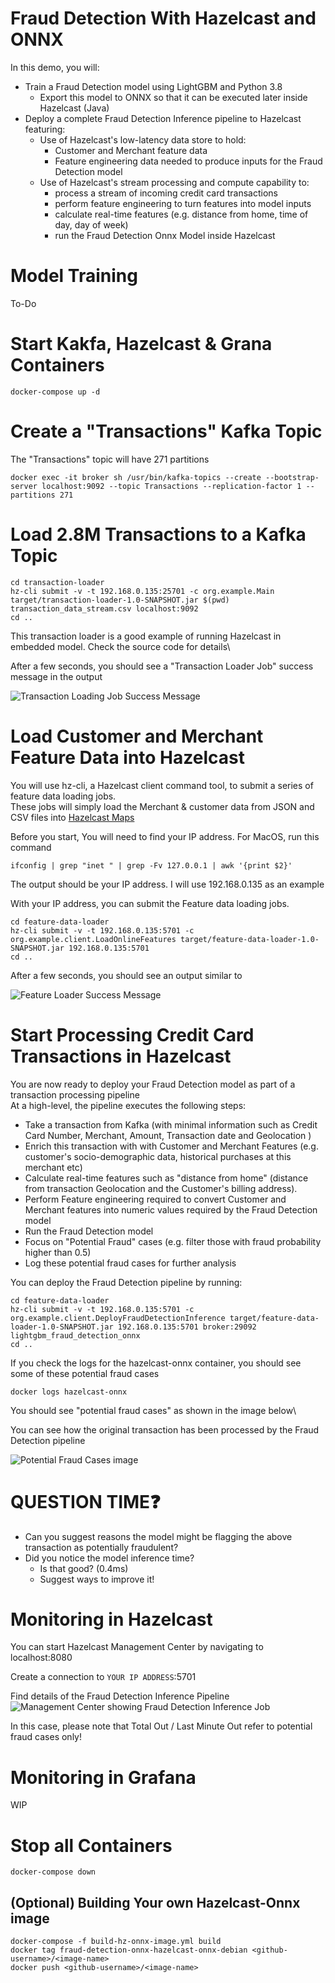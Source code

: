 # Fraud Detection With Hazelcast and ONNX

In this demo, you will:
* Train a Fraud Detection model using LightGBM and Python 3.8  
    * Export this model to ONNX so that it can be executed later inside Hazelcast (Java)
* Deploy a complete Fraud Detection Inference pipeline to Hazelcast featuring:
    * Use of Hazelcast's low-latency data store to hold:
        * Customer and Merchant feature data
        * Feature engineering data needed to produce inputs for the Fraud Detection model
    * Use of Hazelcast's stream processing and compute capability to:
        * process a stream of incoming credit card transactions
        * perform feature engineering to turn features into model inputs
        * calculate real-time features (e.g. distance from home, time of day, day of week)
        * run the Fraud Detection Onnx Model inside Hazelcast

# Model Training

To-Do


# Start Kakfa, Hazelcast & Grana Containers
```
docker-compose up -d
```
# Create a "Transactions" Kafka Topic
The "Transactions" topic will have 271 partitions
```
docker exec -it broker sh /usr/bin/kafka-topics --create --bootstrap-server localhost:9092 --topic Transactions --replication-factor 1 --partitions 271
```

# Load 2.8M Transactions to a Kafka Topic

```
cd transaction-loader 
hz-cli submit -v -t 192.168.0.135:25701 -c org.example.Main target/transaction-loader-1.0-SNAPSHOT.jar $(pwd) transaction_data_stream.csv localhost:9092
cd ..
```
This transaction loader is a good example of running Hazelcast in embedded model. Check the source code for details\

After a few seconds, you should see a "Transaction Loader Job" success message in the output

![Transaction Loading Job Success Message](./images/transaction-loader-msg.png)

# Load Customer and Merchant Feature Data into Hazelcast
You will use hz-cli, a Hazelcast client command tool, to submit a series of feature data loading jobs.\
These jobs will simply load the Merchant & customer data from JSON and CSV files into [Hazelcast Maps](https://docs.hazelcast.com/hazelcast/5.2/data-structures/map) 

Before you start, You will need to find your IP address.
For MacOS, run this command
```
ifconfig | grep "inet " | grep -Fv 127.0.0.1 | awk '{print $2}' 
```
The output should be your IP address.
I will use 192.168.0.135 as an example

With your IP address, you can submit the Feature data loading jobs. 
```
cd feature-data-loader
hz-cli submit -v -t 192.168.0.135:5701 -c org.example.client.LoadOnlineFeatures target/feature-data-loader-1.0-SNAPSHOT.jar 192.168.0.135:5701
cd ..
```
After a few seconds, you should see an output similar to

![Feature Loader Success Message](./images/feature-loader-msg.png)

# Start Processing Credit Card Transactions in Hazelcast
You are now ready to deploy your Fraud Detection model as part of a transaction processing pipeline\
At a high-level, the pipeline executes the following steps:
* Take a transaction from Kafka (with minimal information such as Credit Card Number, Merchant, Amount, Transaction date and Geolocation )
* Enrich this transaction with with Customer and Merchant Features (e.g. customer's socio-demographic data, historical purchases at this merchant etc)
* Calculate real-time features such as "distance from home" (distance from transaction Geolocation and the Customer's billing address).
* Perform Feature engineering required to convert Customer and Merchant features into numeric values required by the Fraud Detection model
* Run the Fraud Detection model
* Focus on "Potential Fraud" cases (e.g. filter those with fraud probability higher than 0.5)
* Log these potential fraud cases for further analysis


You can deploy the Fraud Detection pipeline by running:

```
cd feature-data-loader
hz-cli submit -v -t 192.168.0.135:5701 -c org.example.client.DeployFraudDetectionInference target/feature-data-loader-1.0-SNAPSHOT.jar 192.168.0.135:5701 broker:29092 lightgbm_fraud_detection_onnx
cd ..
```

If you check the logs for the hazelcast-onnx container, you should see some of these potential fraud cases
```
docker logs hazelcast-onnx
```
You should see "potential fraud cases" as shown in the image below\

You can see how the original transaction has been processed by the Fraud Detection pipeline

![Potential Fraud Cases image](./images/potential-fraud-case.png)



# QUESTION TIME:question:
* Can you suggest reasons the model might be flagging the above transaction as potentially fraudulent?
* Did you notice the model inference time? 
    * Is that good? (0.4ms) 
    * Suggest ways to improve it!


# Monitoring in Hazelcast
You can start Hazelcast Management Center by navigating to localhost:8080

Create a connection to `YOUR IP ADDRESS`:5701

Find details of the Fraud Detection Inference Pipeline\
![Management Center showing Fraud Detection Inference Job](./images/mc.png)

In this case, please note that Total Out / Last Minute Out refer to potential fraud cases only!

# Monitoring in Grafana

WIP

# Stop all Containers

```
docker-compose down
```


## (Optional) Building Your own Hazelcast-Onnx image
```
docker-compose -f build-hz-onnx-image.yml build
docker tag fraud-detection-onnx-hazelcast-onnx-debian <github-username>/<image-name>
docker push <github-username>/<image-name> 
```
